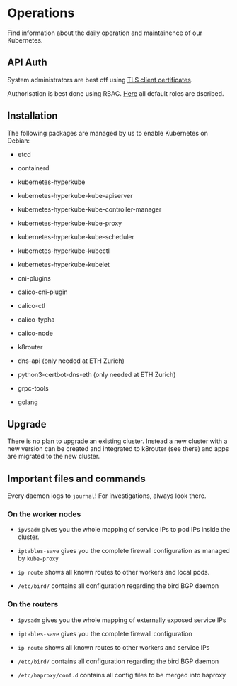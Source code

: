 # Operations

Find information about the daily operation and maintainence of our Kubernetes.

## API Auth

System administrators are best off using [TLS client
certificates](https://kubernetes.io/docs/reference/access-authn-authz/authentication/#x509-client-certs).

Authorisation is best done using RBAC.
[Here](https://kubernetes.io/docs/reference/access-authn-authz/rbac/#default-roles-and-role-bindings)
all default roles are dscribed.

## Installation

The following packages are managed by us to enable Kubernetes on Debian:

* etcd

* containerd

* kubernetes-hyperkube

* kubernetes-hyperkube-kube-apiserver

* kubernetes-hyperkube-kube-controller-manager

* kubernetes-hyperkube-kube-proxy

* kubernetes-hyperkube-kube-scheduler

* kubernetes-hyperkube-kubectl

* kubernetes-hyperkube-kubelet

* cni-plugins

* calico-cni-plugin

* calico-ctl

* calico-typha

* calico-node

* k8router

* dns-api (only needed at ETH Zurich)

* python3-certbot-dns-eth (only needed at ETH Zurich)

* grpc-tools

* golang

## Upgrade

There is no plan to upgrade an existing cluster. Instead a new cluster with a
new version can be created and integrated to k8router (see there) and apps are
migrated to the new cluster.

## Important files and commands

Every daemon logs to `journal`! For investigations, always look there.

### On the worker nodes

* `ipvsadm` gives you the whole mapping of service IPs to pod IPs inside the
  cluster.

* `iptables-save` gives you the complete firewall configuration as managed by
  `kube-proxy`

* `ip route` shows all known routes to other workers and local pods.

* `/etc/bird/` contains all configuration regarding the bird BGP daemon

### On the routers

* `ipvsadm` gives you the whole mapping of externally exposed service IPs

* `iptables-save` gives you the complete firewall configuration

* `ip route` shows all known routes to other workers and service IPs

* `/etc/bird/` contains all configuration regarding the bird BGP daemon

* `/etc/haproxy/conf.d` contains all config files to be merged into haproxy
